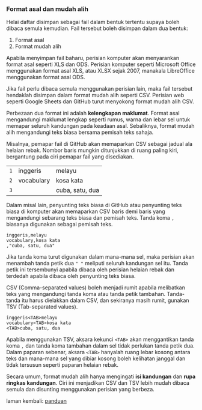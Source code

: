 ---
---

### Format asal dan mudah alih

Helai daftar disimpan sebagai fail dalam bentuk tertentu
supaya boleh dibaca semula kemudian. Fail tersebut boleh
disimpan dalam dua bentuk:

1. Format asal
2. Format mudah alih

Apabila menyimpan fail baharu, perisian komputer akan
menyarankan format asal seperti XLS dan ODS. Perisian
komputer seperti Microsoft Office menggunakan format asal
XLS, atau XLSX sejak 2007, manakala LibreOffice menggunakan
format asal ODS.

Jika fail perlu dibaca semula menggunakan perisian lain,
maka fail tersebut hendaklah disimpan dalam format mudah
alih seperti CSV. Perisian web seperti Google Sheets dan
GitHub turut menyokong format mudah alih CSV.

Perbezaan dua format ini adalah **kelengkapan maklumat**.
Format asal mengandungi maklumat lengkap seperti rumus,
warna dan lebar sel untuk memapar seluruh kandungan pada
keadaan asal. Sebaliknya, format mudah alih mengandungi
teks biasa bersama pemisah teks sahaja.

Misalnya, pemapar fail di GitHub akan memaparkan CSV
sebagai jadual ala helaian rebak. Nombor baris mungkin
ditunjukkan di ruang paling kiri, bergantung pada ciri
pemapar fail yang disediakan.

|     |            |                 |
|:---:| ---------- | --------------- |
| `1` | inggeris   | melayu          |
| `2` | vocabulary | kosa kata       |
| `3` |            | cuba, satu, dua |

Dalam misal lain, penyunting teks biasa di GitHub atau
penyunting teks biasa di komputer akan memaparkan CSV baris
demi baris yang mengandungi sebarang teks biasa dan
pemisah teks. Tanda koma `,` biasanya digunakan sebagai
pemisah teks.

    inggeris,melayu
    vocabulary,kosa kata
    ,"cuba, satu, dua"

Jika tanda koma turut digunakan dalam mana-mana sel, maka
perisian akan menambah tanda petik dua `" "` meliputi
seluruh kandungan sel itu. Tanda petik ini tersembunyi
apabila dibaca oleh perisian helaian rebak dan terdedah
apabila dibaca oleh penyunting teks biasa.

CSV (Comma-separated values) boleh menjadi rumit apabila
melibatkan teks yang mengandungi tanda koma atau tanda petik
tambahan. Tanda-tanda itu harus dielakkan dalam CSV, dan
sekiranya masih rumit, gunakan TSV (Tab-separated values).

    inggeris<TAB>melayu
    vocabulary<TAB>kosa kata
    <TAB>cuba, satu, dua

Apabila menggunakan TSV, aksara kekunci `<TAB>` akan
menggantikan tanda koma `,` dan tanda koma tambahan dalam
sel tidak perlukan tanda petik dua. Dalam paparan sebenar,
aksara `<TAB>` hanyalah ruang lebar kosong antara teks dan
mana-mana sel yang dibiar kosong boleh kelihatan janggal dan
tidak tersusun seperti paparan helaian rebak.

Secara umum, format mudah alih hanya mengingati
**isi kandungan** dan **rupa ringkas kandungan**. Ciri ini
menjadikan CSV dan TSV lebih mudah dibaca semula dan
disunting menggunakan perisian yang berbeza.

laman kembali: [panduan][0]

  [0]: ../index.md
